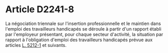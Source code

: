 # Article D2241-8

  
La négociation triennale sur l'insertion professionnelle et le maintien dans l'emploi des travailleurs handicapés se déroule à partir d'un rapport établi par l'employeur présentant, pour chaque secteur d'activité, la situation par rapport à l'obligation d'emploi des travailleurs handicapés prévue aux articles [L. 5212-1][1] et suivants.

 [1]: /affichCodeArticle.do?cidTexte=LEGITEXT000006072050&idArticle=LEGIARTI000006903679&dateTexte=&categorieLien=cid